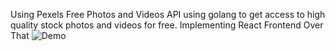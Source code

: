 Using Pexels Free Photos and Videos API using golang to get access to high quality stock photos and videos for free.
Implementing React Frontend Over That
![Demo](demo.gif)
